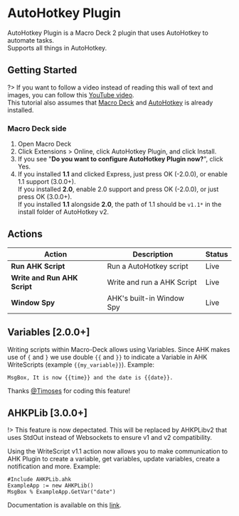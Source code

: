# AutoHotkey Plugin

AutoHotkey Plugin is a Macro Deck 2 plugin that uses AutoHotkey to automate tasks.\
Supports all things in AutoHotkey.

## Getting Started

?> If you want to follow a video instead of reading this wall of text and images, you can follow this [YouTube video](https://www.youtube.com/watch?v=bgWrXzHLZd4).\
This tutorial also assumes that [Macro Deck](https://macro-deck.app) and [AutoHotkey](https://autohotkey.com) is already installed.

### Macro Deck side

1. Open Macro Deck
2. Click Extensions > Online, click AutoHotkey Plugin, and click Install.
3. If you see "**Do you want to configure AutoHotkey Plugin now?**", click Yes.
4. If you installed **1.1** and clicked Express, just press OK (-2.0.0), or enable 1.1 support (3.0.0+).\
   If you installed **2.0**, enable 2.0 support and press OK (-2.0.0), or just press OK (3.0.0+).\
   If you installed **1.1** alongside **2.0**, the path of 1.1 should be `v1.1*` in the install folder of AutoHotkey v2.

## Actions

| **Action**                   | **Description**            | **Status** |
| ---------------------------- | -------------------------- | ---------- |
| **Run AHK Script**           | Run a AutoHotkey script    | Live       |
| **Write and Run AHK Script** | Write and run a AHK Script | Live       |
| **Window Spy**               | AHK's built-in Window Spy  | Live       |

## Variables \[2.0.0+]

Writing scripts within Macro-Deck allows using Variables. Since AHK makes use of `{` and `}` we use double `{{` and `}}` to indicate a Variable in AHK WriteScripts (example `{{my_variable}}`). Example:

```ahk
MsgBox, It is now {{time}} and the date is {{date}}.
```

Thanks [@Timoses](https://github.com/Timoses) for coding this feature!

## AHKPLib \[3.0.0+]

!> This feature is now depectated. This will be replaced by AHKPLibv2 that uses StdOut instead of Websockets to ensure v1 and v2 compatibility.

Using the WriteScript v1.1 action now allows you to make communication to AHK Plugin to create a variable, get variables, update variables, create a notification and more. Example:

```ahk
#Include AHKPLib.ahk
ExampleApp := new AHKPLib()
MsgBox % ExampleApp.GetVar("date")
```

Documentation is available on this [link](https://github.com/jbcarreon123/MacroDeck2-AHKPlugin/tree/AHKPLib).
